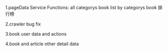 1.pageData Service Functions:
    all categorys
    book list by categorys
    book 排行榜

2.crawler bug fix

3.book user data and actions

4.book and article other detail data